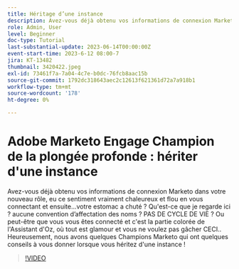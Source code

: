 ```yaml
---
title: Héritage d’une instance
description: Avez-vous déjà obtenu vos informations de connexion Marketo dans votre nouveau rôle, eu ce sentiment vraiment chaleureux et flou en vous connectant et ensuite...votre estomac a chuté ? Qu'est-ce que je regarde ici ? aucune convention d’affectation des noms ? PAS DE CYCLE DE VIE ? Ou peut-être que vous vous êtes connecté et c'est la partie colorée de l'Assistant d'Oz, où tout est glamour et vous ne voulez pas gâcher CECI.. Heureusement, nous avons quelques Champions Marketo qui ont quelques conseils à vous donner lorsque vous héritez d'une instance !
role: Admin, User
level: Beginner
doc-type: Tutorial
last-substantial-update: 2023-06-14T00:00:00Z
event-start-time: 2023-6-12 08:00-7
jira: KT-13482
thumbnail: 3420422.jpeg
exl-id: 73461f7a-7a04-4c7e-b0dc-76fcb8aac15b
source-git-commit: 1792dc318643aec2c12613f621361d72a7a918b1
workflow-type: tm+mt
source-wordcount: '178'
ht-degree: 0%

---
```


# Adobe Marketo Engage Champion de la plongée profonde : hériter d&#39;une instance

Avez-vous déjà obtenu vos informations de connexion Marketo dans votre nouveau rôle, eu ce sentiment vraiment chaleureux et flou en vous connectant et ensuite...votre estomac a chuté ? Qu&#39;est-ce que je regarde ici ? aucune convention d’affectation des noms ? PAS DE CYCLE DE VIE ? Ou peut-être que vous vous êtes connecté et c&#39;est la partie colorée de l&#39;Assistant d&#39;Oz, où tout est glamour et vous ne voulez pas gâcher CECI.. Heureusement, nous avons quelques Champions Marketo qui ont quelques conseils à vous donner lorsque vous héritez d&#39;une instance !

>[!VIDEO](https://video.tv.adobe.com/v/3420422/?learn=on)
